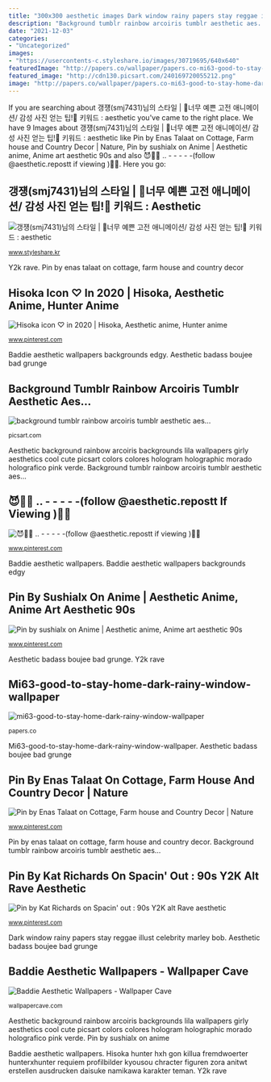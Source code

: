 ```yaml
---
title: "300x300 aesthetic images Dark window rainy papers stay reggae illust celebrity marley bob"
description: "Background tumblr rainbow arcoiris tumblr aesthetic aes..."
date: "2021-12-03"
categories:
- "Uncategorized"
images:
- "https://usercontents-c.styleshare.io/images/30719695/640x640"
featuredImage: "http://papers.co/wallpaper/papers.co-mi63-good-to-stay-home-dark-rainy-window-6-wallpaper.jpg"
featured_image: "http://cdn130.picsart.com/240169720055212.png"
image: "http://papers.co/wallpaper/papers.co-mi63-good-to-stay-home-dark-rainy-window-6-wallpaper.jpg"
---
```


If you are searching about 갱쟹(smj7431)님의 스타일 | 🌸너무 예쁜 고전 애니메이션/ 감성 사진 얻는 팁!🌸 키워드 : aesthetic you've came to the right place. We have 9 Images about 갱쟹(smj7431)님의 스타일 | 🌸너무 예쁜 고전 애니메이션/ 감성 사진 얻는 팁!🌸 키워드 : aesthetic like Pin by Enas Talaat on Cottage, Farm house and Country Decor | Nature, Pin by sushialx on Anime | Aesthetic anime, Anime art aesthetic 90s and also 😈🧟‍♀️ .. - - - - -(follow @aesthetic.repostt if viewing )🧟‍♀️. Here you go:

## 갱쟹(smj7431)님의 스타일 | 🌸너무 예쁜 고전 애니메이션/ 감성 사진 얻는 팁!🌸 키워드 : Aesthetic

![갱쟹(smj7431)님의 스타일 | 🌸너무 예쁜 고전 애니메이션/ 감성 사진 얻는 팁!🌸 키워드 : aesthetic](https://usercontents-c.styleshare.io/images/30719695/640x640 "Pin by kat richards on spacin&#039; out : 90s y2k alt rave aesthetic")

<small>www.styleshare.kr</small>

Y2k rave. Pin by enas talaat on cottage, farm house and country decor

## Hisoka Icon ♡︎ In 2020 | Hisoka, Aesthetic Anime, Hunter Anime

![Hisoka icon ♡︎ in 2020 | Hisoka, Aesthetic anime, Hunter anime](https://i.pinimg.com/736x/06/6c/81/066c81ac7083a2b545f641ec2487f805.jpg "Pin by kat richards on spacin&#039; out : 90s y2k alt rave aesthetic")

<small>www.pinterest.com</small>

Baddie aesthetic wallpapers backgrounds edgy. Aesthetic badass boujee bad grunge

## Background Tumblr Rainbow Arcoiris Tumblr Aesthetic Aes...

![background tumblr rainbow arcoiris tumblr aesthetic aes...](http://cdn130.picsart.com/240169720055212.png "Pin by sushialx on anime")

<small>picsart.com</small>

Aesthetic background rainbow arcoiris backgrounds lila wallpapers girly aesthetics cool cute picsart colors colores hologram holographic morado holografico pink verde. Background tumblr rainbow arcoiris tumblr aesthetic aes...

## 😈🧟‍♀️ .. - - - - -(follow @aesthetic.repostt If Viewing )🧟‍♀️

![😈🧟‍♀️ .. - - - - -(follow @aesthetic.repostt if viewing )🧟‍♀️](https://i.pinimg.com/736x/c8/47/b1/c847b1fc7edb655c7ba958fca0726df1.jpg "Dark window rainy papers stay reggae illust celebrity marley bob")

<small>www.pinterest.com</small>

Baddie aesthetic wallpapers. Baddie aesthetic wallpapers backgrounds edgy

## Pin By Sushialx On Anime | Aesthetic Anime, Anime Art Aesthetic 90s

![Pin by sushialx on Anime | Aesthetic anime, Anime art aesthetic 90s](https://i.pinimg.com/736x/4e/16/b5/4e16b598317c89ed7cac57fdbca8aa5e.jpg "Dark window rainy papers stay reggae illust celebrity marley bob")

<small>www.pinterest.com</small>

Aesthetic badass boujee bad grunge. Y2k rave

## Mi63-good-to-stay-home-dark-rainy-window-wallpaper

![mi63-good-to-stay-home-dark-rainy-window-wallpaper](http://papers.co/wallpaper/papers.co-mi63-good-to-stay-home-dark-rainy-window-6-wallpaper.jpg "Pin by sushialx on anime")

<small>papers.co</small>

Mi63-good-to-stay-home-dark-rainy-window-wallpaper. Aesthetic badass boujee bad grunge

## Pin By Enas Talaat On Cottage, Farm House And Country Decor | Nature

![Pin by Enas Talaat on Cottage, Farm house and Country Decor | Nature](https://i.pinimg.com/736x/e5/4b/71/e54b712499f910aa30040a14d74a5d73.jpg "Pin by enas talaat on cottage, farm house and country decor")

<small>www.pinterest.com</small>

Pin by enas talaat on cottage, farm house and country decor. Background tumblr rainbow arcoiris tumblr aesthetic aes...

## Pin By Kat Richards On Spacin&#039; Out : 90s Y2K Alt Rave Aesthetic

![Pin by Kat Richards on Spacin&#039; out : 90s Y2K alt Rave aesthetic](https://i.pinimg.com/736x/3c/2c/6b/3c2c6b88184b0d3abedea401fb429e37.jpg "Pin by sushialx on anime")

<small>www.pinterest.com</small>

Dark window rainy papers stay reggae illust celebrity marley bob. Aesthetic badass boujee bad grunge

## Baddie Aesthetic Wallpapers - Wallpaper Cave

![Baddie Aesthetic Wallpapers - Wallpaper Cave](https://wallpapercave.com/wp/wp5224761.jpg "Dark window rainy papers stay reggae illust celebrity marley bob")

<small>wallpapercave.com</small>

Aesthetic background rainbow arcoiris backgrounds lila wallpapers girly aesthetics cool cute picsart colors colores hologram holographic morado holografico pink verde. Pin by sushialx on anime

Baddie aesthetic wallpapers. Hisoka hunter hxh gon killua fremdwoerter hunterxhunter requiem profilbilder kyousou chracter figuren zora anitwt erstellen ausdrucken daisuke namikawa karakter teman. Y2k rave
